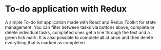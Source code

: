 # To-do application with Redux

A simple To-do list application made with React and Redux Toolkit for state management.
You can filter between tasks via buttons above, complete or delete individual tasks,
completed ones get a line through the text and a green tick mark. It is also possible to
complete all at once and then delete everything that is marked as completed.

